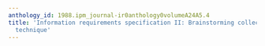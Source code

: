 ```yaml
---
anthology_id: 1988.ipm_journal-ir0anthology0volumeA24A5.4
title: 'Information requirements specification II: Brainstorming collective decision-making
  technique'
---
```

